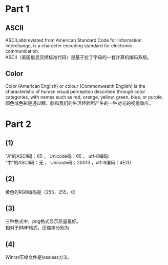 # Part 1
## ASCII
  ASCII,abbreviated from American Standard Code for Information Interchange, is a character encoding standard for electronic communication.   
  ASCII（美国信息交换标准代码）是基于拉丁字母的一套计算机编码系统。
## Color
Color (American English) or colour (Commonwealth English) is the characteristic of human visual perception described through color categories, with names such as red, orange, yellow, green, blue, or purple.   
颜色或色彩是通过眼、脑和我们的生活经验所产生的一种对光的视觉效应。
# Part 2
## (1)
"A"的ASCII码：65 ， Unicode码：65 ， utf-8编码:      
“中”的ASCII码：无  ， Unicode码；20013 ，utf-8编码：4E2D
## (2)
黄色的RGB编码是（255，255，0）
## (3)
三种格式中，png格式显示质量最好。  
相对于BMP格式，压缩率分别为
## (4)
 Winrar压缩文件是lossless方法.
     

